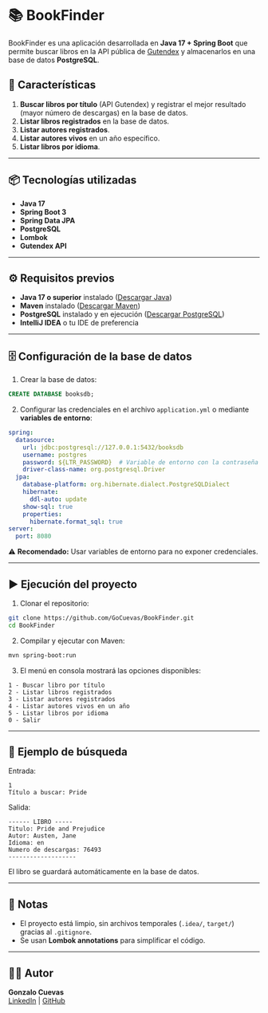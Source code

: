 # 📚 BookFinder

BookFinder es una aplicación desarrollada en **Java 17 + Spring Boot** que permite buscar libros en la API pública de [Gutendex](https://gutendex.com/) y almacenarlos en una base de datos **PostgreSQL**.

## 🚀 Características

1. **Buscar libros por título** (API Gutendex) y registrar el mejor resultado (mayor número de descargas) en la base de datos.
2. **Listar libros registrados** en la base de datos.
3. **Listar autores registrados**.
4. **Listar autores vivos** en un año específico.
5. **Listar libros por idioma**.

---

## 📦 Tecnologías utilizadas

- **Java 17**
- **Spring Boot 3**
- **Spring Data JPA**
- **PostgreSQL**
- **Lombok**
- **Gutendex API**

---

## ⚙️ Requisitos previos

- **Java 17 o superior** instalado ([Descargar Java](https://adoptium.net/))
- **Maven** instalado ([Descargar Maven](https://maven.apache.org/download.cgi))
- **PostgreSQL** instalado y en ejecución ([Descargar PostgreSQL](https://www.postgresql.org/download/))
- **IntelliJ IDEA** o tu IDE de preferencia

---

## 🗄 Configuración de la base de datos

1. Crear la base de datos:
```sql
CREATE DATABASE booksdb;
```

2. Configurar las credenciales en el archivo `application.yml` o mediante **variables de entorno**:

```yaml
spring:
  datasource:
    url: jdbc:postgresql://127.0.0.1:5432/booksdb
    username: postgres
    password: ${LTR_PASSWORD}  # Variable de entorno con la contraseña
    driver-class-name: org.postgresql.Driver
  jpa:
    database-platform: org.hibernate.dialect.PostgreSQLDialect
    hibernate:
      ddl-auto: update
    show-sql: true
    properties:
      hibernate.format_sql: true
server:
  port: 8080
```

⚠ **Recomendado:** Usar variables de entorno para no exponer credenciales.

---

## ▶ Ejecución del proyecto

1. Clonar el repositorio:
```bash
git clone https://github.com/GoCuevas/BookFinder.git
cd BookFinder
```

2. Compilar y ejecutar con Maven:
```bash
mvn spring-boot:run
```

3. El menú en consola mostrará las opciones disponibles:
```
1 - Buscar libro por título
2 - Listar libros registrados
3 - Listar autores registrados
4 - Listar autores vivos en un año
5 - Listar libros por idioma
0 - Salir
```

---

## 📡 Ejemplo de búsqueda

Entrada:
```
1
Título a buscar: Pride
```

Salida:
```
------ LIBRO -----
Titulo: Pride and Prejudice
Autor: Austen, Jane
Idioma: en
Numero de descargas: 76493
-------------------
```

El libro se guardará automáticamente en la base de datos.

---

## 📌 Notas

- El proyecto está limpio, sin archivos temporales (`.idea/`, `target/`) gracias al `.gitignore`.
- Se usan **Lombok annotations** para simplificar el código.

---

## 👨‍💻 Autor

**Gonzalo Cuevas**  
[LinkedIn](https://www.linkedin.com/in/gonzalocuevas-maritimeagent/) | [GitHub](https://github.com/GoCuevas)

